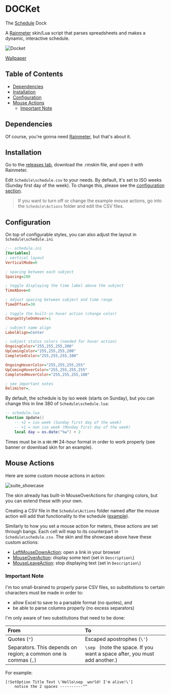 # DOCKet

The [Schedule](https://www.merriam-webster.com/thesaurus/docket) Dock

A [Rainmeter](https://www.rainmeter.net/) skin/Lua script that parses spreadsheets and makes a dynamic, interactive schedule.

![Docket](https://user-images.githubusercontent.com/27886422/174475965-24ba51c9-3f0b-4630-89aa-5a5bd62a2d2f.png)

[Wallpaper](https://www.deviantart.com/aaronolive/art/Firewatch-Mods-619259473)

## Table of Contents

* [Dependencies](#dependencies)
* [Installation](#installation)
* [Configuration](#configuration)
* [Mouse Actions](#mouse-actions)
  * [Important Note](#important-note)

## Dependencies

Of course, you're gonna need [Rainmeter](https://www.rainmeter.net/), but that's about it.

## Installation

Go to the [releases tab](https://github.com/ChuseCubr/RM-Docket/releases), download the .rmskin file, and open it with Rainmeter.

Edit `Schedule\schedule.csv` to your needs. By default, it's set to ISO weeks (Sunday first day of the week). To change this, please see the [configuration section](#configuration).

> If you want to turn off or change the example mouse actions, go into the `Schedule\Actions` folder and edit the CSV files.

## Configuration

On top of configurable styles, you can also adjust the layout in `Schedule\schedule.ini`

```ini
;-- schedule.ini
[Variables]
; vertical layout
VerticalMode=0

; spacing between each subject
Spacing=200

; toggle displaying the time label above the subject
TimeAbove=0

; adjust spacing between subject and time range
TimeOffset=30

; toggle the built-in hover action (change color)
ChangeStyleOnHover=1

; subject name align
LabelAlign=Center

; subject status colors (needed for hover action)
OngoingColor="255,255,255,200"
UpComingColor="255,255,255,200"
CompletedColor="255,255,255,100"

OngoingHoverColor="255,255,255,255"
UpComingHoverColor="255,255,255,255"
CompletedHoverColor="255,255,255,180"

; see important notes
Delimiter=,
```

By default, the schedule is by iso week (starts on Sunday), but you can change this in line 380 of `Schedule\schedule.lua`:

```lua
-- schedule.lua
function Update()
    -- +2 = iso week (Sunday first day of the week)
    -- +1 = non iso week (Monday first day of the week)
    local day = os.date("%w") + 2
```

Times must be in a `HH:MM` 24-hour format in order to work properly (see banner or download skin for an example).

## Mouse Actions

Here are some custom mouse actions in action:

![suite_showcase](https://user-images.githubusercontent.com/27886422/159912205-dd269250-f1c4-47ee-b858-f598084b8074.gif)

The skin already has built-in MouseOverActions for changing colors, but you can extend these with your own.

Creating a CSV file in the `Schedule\Actions` folder named after the mouse action will add that functionality to the schedule ([example](https://github.com/ChuseCubr/RM-Docket/tree/main/Schedule/Actions)).

Similarly to how you set a mouse action for meters, these actions are set through bangs. Each cell will map to its counterpart in `Schedule\schedule.csv`. The skin and the showcase above have these custom actions:

* [LeftMouseDownAction](https://github.com/ChuseCubr/RM-Docket/blob/main/Schedule/Actions/LeftMouseDownAction.csv): open a link in your browser
* [MouseOverAction](https://github.com/ChuseCubr/RM-Docket/blob/main/Schedule/Actions/MouseOverAction.csv): display some text (set in `Description\`)
* [MouseLeaveAction](https://github.com/ChuseCubr/RM-Docket/blob/main/Schedule/Actions/MouseLeaveAction.csv): stop displaying text (set in `Description\`)

### Important Note

I'm too small-brained to properly parse CSV files, so substitutions to certain characters must be made in order to:

* allow Excel to save to a parsable format (no quotes), and
* be able to parse columns properly (no excess separators)

I'm only aware of two substitutions that need to be done:

| From | To |
|:--|:--|
| Quotes (`"`) | Escaped apostrophes (`\'`) |
| Separators. This depends on region; a common one is commas (`,`) | `\sep ` (note the space. If you want a space after, you must add another.) |

For example:

```
[!SetOption Title Text \'Hello\sep  world! I'm alive!\']
    notice the 2 spaces ----------^^
```
